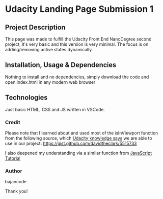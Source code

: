 # Udacity Landing Page Submission 1

## Project Description
This page was made to fulfill the Udacity Front End NanoDegree second project, it's very basic and this version is very minimal. The focus is on adding/removing active states dynamically. 

## Installation, Usage & Dependencies  
Nothing to install and no dependencies, simply download the code and open index.html in any modern web browser

## Technologies  
Just basic HTML, CSS and JS written in VSCode.

### Credit
Please note that I learned about and used most of the isInViewport function from the following source, which [Udacity knowledge says](https://knowledge.udacity.com/questions/85408) we are able to use in our project: https://gist.github.com/davidtheclark/5515733

I also deepened my understanding via a similar function from [JavaScript Tutorial](https://www.javascripttutorial.net/dom/css/check-if-an-element-is-visible-in-the-viewport/) 

### Author
bajancode

Thank you!